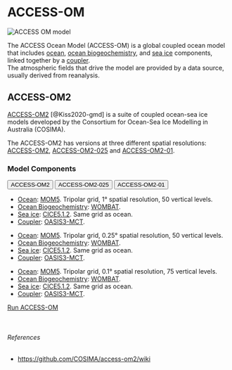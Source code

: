 
# ACCESS-OM

<img src="../../../assets/model-config-logos/configurations-without-titles/access-om.png" alt="ACCESS OM model" class="img-contain white-background with-border with-padding intro-img"></img>

The ACCESS Ocean Model (ACCESS-OM) is a global coupled ocean model that includes <a href="../../model_components/ocean">ocean</a>, <a href="../../model_components/bgc_ocean">ocean biogeochemistry</a>, and <a href="../../model_components/sea-ice">sea ice</a> components, linked together by a <a href="../../model_components/coupler">coupler</a>.
<br>
The atmospheric fields that drive the model are provided by a data source, usually derived from reanalysis.

## ACCESS-OM2

<a href="https://gmd.copernicus.org/articles/13/401/2020/" target="_blank">ACCESS-OM2</a> [@Kiss2020-gmd] is a suite of coupled ocean-sea ice models developed by the <Consortium href="http://cosima.org.au/" target="_blank">Consortium for Ocean-Sea Ice Modelling in Australia (COSIMA)</a>.

The ACCESS-OM2 has versions at three different spatial resolutions: <a href="http://cosima.org.au/index.php/models/access-om2/" target="_blank">ACCESS-OM2</a>, <a href="http://cosima.org.au/index.php/models/access-om2-025/" target="_blank">ACCESS-OM2-025</a> and <a href="http://cosima.org.au/index.php/models/access-om2-01-2/" target="_blank">ACCESS-OM2-01</a>.

### Model Components

<!-- Tab labels -->
<div class="tabLabels" label="ACCESS-OM-versions">
    <button>ACCESS-OM2</button>
    <button>ACCESS-OM2-025</button>
    <button>ACCESS-OM2-01</button>
</div>
<!-- Tab content -->
<div class="tabContents" label="ACCESS-OM-versions">
    <!-- 
    -
    -
    -
    ACCESS-OM2 -->
    <div>   
        <ul>
            <li>
                <a href="../../model_components/ocean">Ocean</a>: <a href="../../model_components/ocean#mom5">MOM5</a>. Tripolar grid, 1° spatial resolution, 50 vertical levels.
            </li>
            <li>
                <a href="../../model_components/bgc_ocean">Ocean Biogeochemistry</a>: <a href="../../model_components/bgc_ocean#wombat">WOMBAT</a>.
            </li>
            <li>
                <a href="../../model_components/sea-ice">Sea ice</a>: <a href="../../model_components/sea-ice#cice">CICE5.1.2</a>. Same grid as ocean.
            </li>
            <li>
                <a href="../../model_components/coupler">Coupler</a>: <a href="../../model_components/coupler#oasis3-mct">OASIS3-MCT</a>.
            </li>
        </ul>
    </div>
    <!-- 
    -
    -
    -
    ACCESS-OM2-025 -->
    <div>   
        <ul>
            <li>
                <a href="../../model_components/ocean">Ocean</a>: <a href="../../model_components/ocean#mom5">MOM5</a>. Tripolar grid, 0.25° spatial resolution, 50 vertical levels.
            </li>
            <li>
                <a href="../../model_components/bgc_ocean">Ocean Biogeochemistry</a>: <a href="../../model_components/bgc_ocean#wombat">WOMBAT</a>.
            </li>
            <li>
                <a href="../../model_components/sea-ice">Sea ice</a>: <a href="../../model_components/sea-ice#cice">CICE5.1.2</a>. Same grid as ocean.
            </li>
            <li>
                <a href="../../model_components/coupler">Coupler</a>: <a href="../../model_components/coupler#oasis3-mct">OASIS3-MCT</a>.
            </li>
        </ul>
    </div>
    <!-- 
    -
    -
    -
    ACCESS-OM2-01 -->
    <div>   
        <ul>
            <li>
                <a href="../../model_components/ocean">Ocean</a>: <a href="../../model_components/ocean#mom5">MOM5</a>. Tripolar grid, 0.1° spatial resolution, 75 vertical levels.
            </li>
            <li>
                <a href="../../model_components/bgc_ocean">Ocean Biogeochemistry</a>: <a href="../../model_components/bgc_ocean#wombat">WOMBAT</a>.
            </li>
            <li>
                <a href="../../model_components/sea-ice">Sea ice</a>: <a href="../../model_components/sea-ice#cice">CICE5.1.2</a>. Same grid as ocean.
            </li>
            <li>
                <a href="../../model_components/coupler">Coupler</a>: <a href="../../model_components/coupler#oasis3-mct">OASIS3-MCT</a>.
            </li>
        </ul>
    </div>
</div>

<a href="../../run-a-model/run-access-om" class="text-card">Run ACCESS-OM</a>

<br>
<h6>References</h6>
<ul class="references">
    <li>
        <a href = "https://github.com/COSIMA/access-om2/wiki" target="_blank">https://github.com/COSIMA/access-om2/wiki</a>
    </li>
</ul>